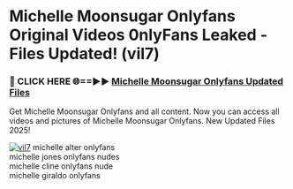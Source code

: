 # Michelle Moonsugar Onlyfans Original Videos 0nlyFans Leaked - Files Updated! (vil7)

<h3>🔴 CLICK HERE 🌐==►► <a href="https://tinyurl.com/ms9xzufz" rel="nofollow">Michelle Moonsugar Onlyfans Updated Files</a></h3>

Get Michelle Moonsugar Onlyfans and all content. Now you can access all videos and pictures of Michelle Moonsugar Onlyfans. New Updated Files 2025!

[![vil7](https://i.imgur.com/ppqm5kG.gif)](https://tinyurl.com/ms9xzufz)
michelle alter onlyfans<br>
michelle jones onlyfans nudes<br>
michelle cline onlyfans nude<br>
michelle giraldo onlyfans